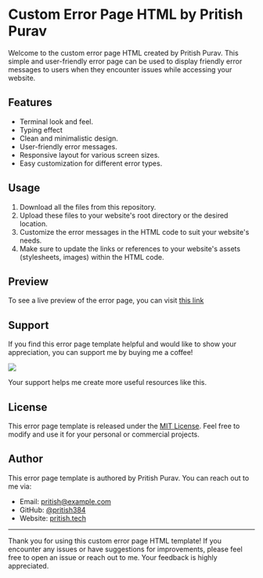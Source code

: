 # Custom Error Page HTML by Pritish Purav

Welcome to the custom error page HTML created by Pritish Purav. This simple and user-friendly error page can be used to display friendly error messages to users when they encounter issues while accessing your website.

## Features

- Terminal look and feel.
- Typing effect
- Clean and minimalistic design.
- User-friendly error messages.
- Responsive layout for various screen sizes.
- Easy customization for different error types.

## Usage

1. Download all the files from this repository.
2. Upload these files to your website's root directory or the desired location.
3. Customize the error messages in the HTML code to suit your website's needs.
4. Make sure to update the links or references to your website's assets (stylesheets, images) within the HTML code.

## Preview

To see a live preview of the error page, you can visit [this link](https://projects.pritish.tech/error)

## Support

If you find this error page template helpful and would like to show your appreciation, you can support me by buying me a coffee!

<a href="https://www.buymeacoffee.com/pritish384" target="_blank"><img src="https://img.buymeacoffee.com/button-api/?text=Buy%20Me%20a%20Coffee&emoji=&slug=pritish384&button_colour=FFDD00&font_colour=000000&font_family=Arial&outline_colour=000000&coffee_colour=ffffff"></a>

Your support helps me create more useful resources like this.

## License

This error page template is released under the [MIT License](LICENSE). Feel free to modify and use it for your personal or commercial projects.

## Author

This error page template is authored by Pritish Purav. You can reach out to me via:

- Email: pritish@example.com
- GitHub: [@pritish384](https://github.com/pritish384)
- Website: [pritish.tech](https://www.pritish.tech)

---

Thank you for using this custom error page HTML template! If you encounter any issues or have suggestions for improvements, please feel free to open an issue or reach out to me. Your feedback is highly appreciated.
